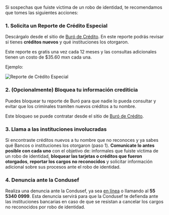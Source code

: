 Si sospechas que fuiste víctima de un robo de identidad, te recomendamos que tomes las siguientes acciones:

### 1. Solicita un Reporte de Crédito Especial

Descárgalo desde el sitio de [Buró de Crédito](https://www.burodecredito.com.mx/reporte-info.html). En este reporte podrás revisar si tienes **créditos nuevos** y qué instituciones los otorgaron.

Este reporte es gratis una vez cada 12 meses y las consultas adicionales tienen un costo de $35.60 mxn cada una.

Ejemplo:

![Reporte de Crédito Especial](https://storage.googleapis.com/zenfi-assets/app/help/reporte-credito-especial.jpg)

### 2. (Opcionalmente) Bloquea tu información crediticia

Puedes bloquear tu reporte de Buró para que nadie lo pueda consultar y evitar que los criminales tramiten nuevos créditos a tu nombre.

Este bloqueo se puede contratar desde el sitio de [Buró de Crédito](https://www.burodecredito.com.mx/bloqueo-info.html).

### 3. Llama a las instituciones involucradas

Si encontraste créditos nuevos a tu nombre que no reconoces y ya sabes qué Bancos o instituciones los otorgaron (paso 1). **Comunícate lo antes posible con cada uno** con el objetivo de: informales que fuiste víctima de un robo de identidad, **bloquear las tarjetas o créditos que fueron otorgados**, **reportar los cargos no reconocidos** y solicitar información adicional sobre sus procesos ante el robo de identidad.

### 4. Denuncia ante la Condusef

Realiza una denuncia ante la Condusef, ya sea [en línea](https://phpapps.condusef.gob.mx/ventanillaDigital/index.php) o llamando al **55 5340 0999**. Esta denuncia servirá para que la Condusef te defienda ante las instituciones bancarias en caso de que se resistan a cancelar los cargos no reconocidos por robo de identidad.
